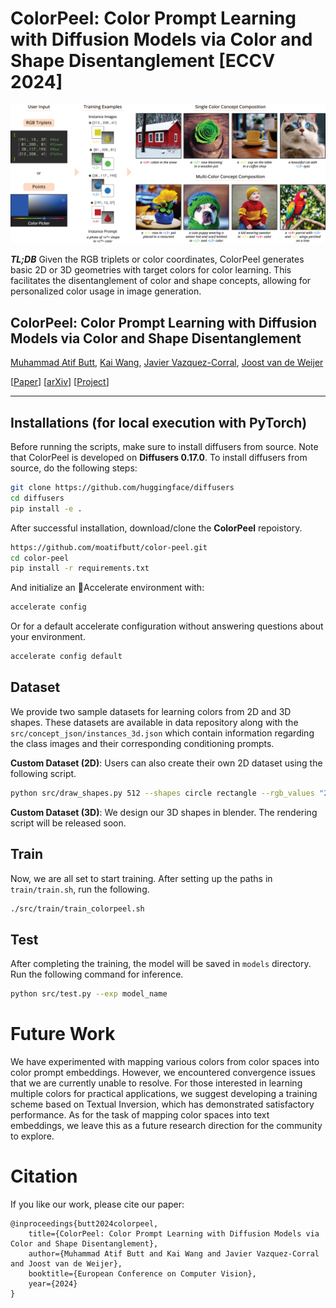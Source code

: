 # ColorPeel: Color Prompt Learning with Diffusion Models via  Color and Shape Disentanglement [ECCV 2024]

![teaser](assets/teaser_4.jpg)

***TL;DB*** Given the RGB triplets or color coordinates, ColorPeel generates basic 2D or 3D geometries with target colors for color learning. This facilitates the disentanglement of color and shape concepts, allowing for personalized color usage in image generation.

## ColorPeel: Color Prompt Learning with Diffusion Models via  Color and Shape Disentanglement
[Muhammad Atif Butt](https://scholar.google.com/citations?user=vf7PeaoAAAAJ&hl=en), [Kai Wang](https://scholar.google.com/citations?user=j14vd0wAAAAJ&hl=en), [Javier Vazquez-Corral](https://scholar.google.com/citations?user=gjnuPMoAAAAJ&hl=en),  [Joost van de Weijer](https://scholar.google.com/citations?user=Gsw2iUEAAAAJ&hl=en)

[[Paper](http://arxiv.org/pdf/2407.07197)] [[arXiv](http://arxiv.org/abs/2407.07197)] [[Project](https://moatifbutt.github.io/colorpeel/)]

<hr>

## Installations (for local execution with PyTorch)
Before running the scripts, make sure to install diffusers from source. Note that ColorPeel is developed on **Diffusers 0.17.0**.
To install diffusers from source, do the following steps:

```sh
git clone https://github.com/huggingface/diffusers
cd diffusers
pip install -e .
```

After successful installation, download/clone the **ColorPeel** repoistory.

```sh
https://github.com/moatifbutt/color-peel.git
cd color-peel
pip install -r requirements.txt
```

And initialize an 🤗Accelerate environment with:

```sh
accelerate config
```

Or for a default accelerate configuration without answering questions about your environment.

```sh
accelerate config default
```

## Dataset
We provide two sample datasets for learning colors from 2D and 3D shapes. These datasets are available in data repository along with the `src/concept_json/instances_3d.json` which contain information regarding the class images and their corresponding conditioning prompts.

**Custom Dataset (2D)**: Users can also create their own 2D dataset using the following script.

```sh
python src/draw_shapes.py 512 --shapes circle rectangle --rgb_values "235,33,33" "33,235,33" "33,33,235" "235,235,33" --out data/dataset
```
**Custom Dataset (3D)**: We design our 3D shapes in blender. The rendering script will be released soon.

## Train
Now, we are all set to start training. After setting up the paths in `train/train.sh`, run the following.

```sh
./src/train/train_colorpeel.sh
```

## Test
After completing the training, the model will be saved in `models` directory. Run the following command for inference.

```sh
python src/test.py --exp model_name
```

# Future Work
We have experimented with mapping various colors from color spaces into color prompt embeddings. However, we encountered convergence issues that we are currently unable to resolve. For those interested in learning multiple colors for practical applications, we suggest developing a training scheme based on Textual Inversion, which has demonstrated satisfactory performance. As for the task of mapping color spaces into text embeddings, we leave this as a future research direction for the community to explore.


# Citation

If you like our work, please cite our paper:

```
@inproceedings{butt2024colorpeel, 
    title={ColorPeel: Color Prompt Learning with Diffusion Models via Color and Shape Disentanglement}, 
    author={Muhammad Atif Butt and Kai Wang and Javier Vazquez-Corral and Joost van de Weijer},
    booktitle={European Conference on Computer Vision}, 
    year={2024}
}
```